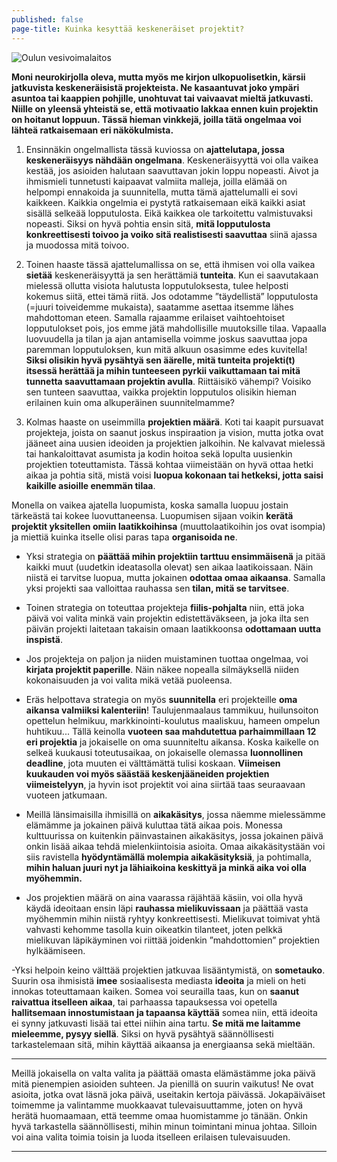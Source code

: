 ```yaml
---
published: false
page-title: Kuinka kesyttää keskeneräiset projektit?
---
```

![Oulun vesivoimalaitos]({{site.baseurl}}/uploaded-images/oulun-vesivoimalaitos.jpeg)

**Moni neurokirjolla oleva, mutta myös me kirjon ulkopuolisetkin, kärsii jatkuvista keskeneräisistä projekteista. Ne kasaantuvat joko ympäri asuntoa tai kaappien pohjille, unohtuvat tai vaivaavat mieltä jatkuvasti. Niille on yleensä yhteistä se, että motivaatio lakkaa ennen kuin projektin on hoitanut loppuun. Tässä hieman vinkkejä, joilla tätä ongelmaa voi lähteä ratkaisemaan eri näkökulmista.**

1. Ensinnäkin ongelmallista tässä kuviossa on **ajattelutapa, jossa keskeneräisyys nähdään ongelmana**. Keskeneräisyyttä voi olla vaikea kestää, jos asioiden halutaan saavuttavan jokin loppu nopeasti. Aivot ja ihmismieli tunnetusti kaipaavat valmiita malleja, joilla elämää on helpompi ennakoida ja suunnitella, mutta tämä ajattelumalli ei sovi kaikkeen. Kaikkia ongelmia ei pystytä ratkaisemaan eikä kaikki asiat sisällä selkeää lopputulosta. Eikä kaikkea ole tarkoitettu valmistuvaksi nopeasti. Siksi on hyvä pohtia ensin sitä, **mitä lopputulosta konkreettisesti toivoo ja voiko sitä realistisesti saavuttaa** siinä ajassa ja muodossa mitä toivoo.

2. Toinen haaste tässä ajattelumallissa on se, että ihmisen voi olla vaikea **sietää** keskeneräisyyttä ja sen herättämiä **tunteita**. Kun ei saavutakaan mielessä ollutta visiota halutusta lopputuloksesta, tulee helposti kokemus siitä, ettei tämä riitä. Jos odotamme ”täydellistä” lopputulosta (=juuri toiveidemme mukaista), saatamme asettaa itsemme lähes mahdottoman eteen. Samalla rajaamme erilaiset vaihtoehtoiset lopputulokset pois, jos emme jätä mahdollisille muutoksille tilaa. Vapaalla luovuudella ja tilan ja ajan antamisella voimme joskus saavuttaa jopa paremman lopputuloksen, kun mitä alkuun osasimme edes kuvitella! **Siksi olisikin hyvä pysähtyä sen äärelle, mitä tunteita projekti(t) itsessä herättää ja mihin tunteeseen pyrkii vaikuttamaan tai mitä tunnetta saavuttamaan projektin avulla**. Riittäisikö vähempi? Voisiko sen tunteen saavuttaa, vaikka projektin lopputulos olisikin hieman erilainen kuin oma alkuperäinen suunnitelmamme?

3. Kolmas haaste on useimmilla **projektien määrä**. Koti tai kaapit pursuavat projekteja, joista on saanut joskus inspiraation ja vision, mutta jotka ovat jääneet aina uusien ideoiden ja projektien jalkoihin. Ne kalvavat mielessä tai hankaloittavat asumista ja kodin hoitoa sekä lopulta uusienkin projektien toteuttamista. Tässä kohtaa viimeistään on hyvä ottaa hetki aikaa ja pohtia sitä, mistä voisi **luopua kokonaan tai hetkeksi, jotta saisi kaikille asioille enemmän tilaa**.

Monella on vaikea ajatella luopumista, koska samalla luopuu jostain tärkeästä tai kokee luovuttaneensa. Luopumisen sijaan voikin **kerätä projektit yksitellen omiin laatikkoihinsa** (muuttolaatikoihin jos ovat isompia) ja miettiä kuinka itselle olisi paras tapa **organisoida ne**.

- Yksi strategia on **päättää mihin projektiin tarttuu ensimmäisenä** ja pitää kaikki muut (uudetkin ideatasolla olevat) sen aikaa laatikoissaan. Näin niistä ei tarvitse luopua, mutta jokainen **odottaa omaa aikaansa**. Samalla yksi projekti saa valloittaa rauhassa sen **tilan, mitä se tarvitsee**.

- Toinen strategia on toteuttaa projekteja **fiilis-pohjalta** niin, että joka päivä voi valita minkä vain projektin edistettäväkseen, ja joka ilta sen päivän projekti laitetaan takaisin omaan laatikkoonsa **odottamaan uutta inspistä**.

- Jos projekteja on paljon ja niiden muistaminen tuottaa ongelmaa, voi **kirjata projektit paperille**. Näin näkee nopealla silmäyksellä niiden kokonaisuuden ja voi valita mikä vetää puoleensa.

- Eräs helpottava strategia on myös **suunnitella** eri projekteille **oma aikansa valmiiksi kalenteriin**! Taulujenmaalaus tammikuu, huilunsoiton opettelun helmikuu, markkinointi-koulutus maaliskuu, hameen ompelun huhtikuu... Tällä keinolla **vuoteen saa mahdutettua parhaimmillaan 12 eri projektia** ja jokaiselle on oma suunniteltu aikansa. Koska kaikelle on selkeä kuukausi toteutusaikaa, on jokaiselle olemassa **luonnollinen deadline**, jota muuten ei välttämättä tulisi koskaan. **Viimeisen kuukauden voi myös säästää keskenjääneiden projektien viimeistelyyn**, ja hyvin isot projektit voi aina siirtää taas seuraavaan vuoteen jatkumaan.

- Meillä länsimaisilla ihmisillä on **aikakäsitys**, jossa näemme mielessämme elämämme ja jokainen päivä kuluttaa tätä aikaa pois. Monessa kulttuurissa on kuitenkin päinvastainen aikakäsitys, jossa jokainen päivä onkin lisää aikaa tehdä mielenkiintoisia asioita. Omaa aikakäsitystään voi siis ravistella **hyödyntämällä molempia aikakäsityksiä**, ja pohtimalla, **mihin haluan juuri nyt ja lähiaikoina keskittyä ja minkä aika voi olla myöhemmin.**

- Jos projektien määrä on aina vaarassa räjähtää käsiin, voi olla hyvä käydä ideoitaan ensin läpi **rauhassa mielikuvissaan** ja päättää vasta myöhemmin mihin niistä ryhtyy konkreettisesti. Mielikuvat toimivat yhtä vahvasti kehomme tasolla kuin oikeatkin tilanteet, joten pelkkä mielikuvan läpikäyminen voi riittää joidenkin ”mahdottomien” projektien hylkäämiseen.

-Yksi helpoin keino välttää projektien jatkuvaa lisääntymistä, on **sometauko**. Suurin osa ihmisistä **imee** sosiaalisesta mediasta **ideoita** ja mieli on heti innokas toteuttamaan kaiken. Somea voi seurailla taas, kun on **saanut raivattua itselleen aikaa**, tai parhaassa tapauksessa voi opetella **hallitsemaan innostumistaan ja tapaansa käyttää** somea niin, että ideoita ei synny jatkuvasti lisää tai ettei niihin aina tartu. **Se mitä me laitamme mieleemme, pysyy siellä**. Siksi on hyvä pysähtyä säännöllisesti tarkastelemaan sitä, mihin käyttää aikaansa ja energiaansa sekä mieltään.

___

Meillä jokaisella on valta valita ja päättää omasta elämästämme joka päivä mitä pienempien asioiden suhteen. Ja pienillä on suurin vaikutus! Ne ovat asioita, jotka ovat läsnä joka päivä, useitakin kertoja päivässä. Jokapäiväiset toimemme ja valintamme muokkaavat tulevaisuuttamme, joten on hyvä herätä huomaamaan, että teemme omaa huomistamme jo tänään. Onkin hyvä tarkastella säännöllisesti, mihin minun toimintani minua johtaa. Silloin voi aina valita toimia toisin ja luoda itselleen erilaisen tulevaisuuden.

___